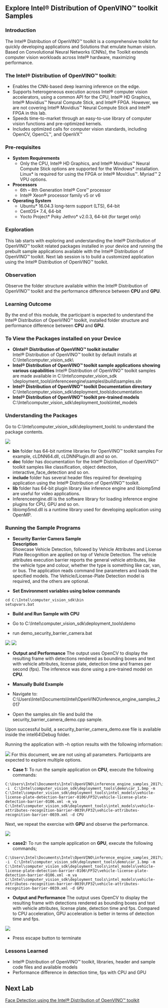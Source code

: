 ## Explore Intel® Distribution of OpenVINO™ toolkit Samples
### Introduction
The Intel® Distribution of OpenVINO™ toolkit is a comprehensive toolkit for quickly developing applications and Solutions that emulate human vision. Based on Convolutional Neural Networks (CNNs), the Toolkit extends computer vision workloads across Intel® hardware, maximizing performance.
### The Intel® Distribution of OpenVINO™ toolkit:
- Enables the CNN-based deep learning inference on the edge.
- Supports heterogeneous execution across Intel® computer vision accelerators, using a common API for the CPU, Intel® HD Graphics, Intel® Movidius™ Neural Compute Stick, and Intel® FPGA. However, we are not covering Intel® Movidius™ Neural Compute Stick and Intel® FPGA in this lab.
- Speeds time-to-market through an easy-to-use library of computer vision functions and pre-optimized kernels.
- Includes optimized calls for computer vision standards, including OpenCV, OpenCL™, and OpenVX™

### Pre-requisites
* **System Requirements**
  - Only the CPU, Intel® HD Graphics, and Intel® Movidius™ Neural Compute Stick options are supported for the Windows* installation. Linux* is required for using the FPGA or Intel® Movidius™. Myriad™ 2 VPU options.
* **Processors**
  - 6th – 8th Generation Intel® Core™ processor
  - Intel® Xeon® processor family v5 or v6
* **Operating System**
  - Ubuntu* 16.04.3 long-term support (LTS), 64-bit
  - CentOS* 7.4, 64-bit
  - Yocto Project* Poky Jethro* v2.0.3, 64-bit (for target only)

### Exploration
   This lab starts with exploring and understanding the Intel® Distribution of OpenVINO™ toolkit related packages installed in your device and running the prebuilt sample applications available with the Intel® Distribution of OpenVINO™ toolkit. Next lab session is to build a customized application using the Intel® Distribution of OpenVINO™ toolkit.

### Observation
Observe the folder structure available within the Intel® Distribution of OpenVINO™ toolkit and the performance difference between **CPU** and **GPU**.

### Learning Outcome
By the end of this module, the participant is expected to understand the Intel® Distribution of OpenVINO™ toolkit, installed folder structure and performance difference between **CPU** and **GPU**.
### To View the Packages installed on your Device
* **OIntel® Distribution of OpenVINO™ toolkit installer**                                                 
 Intel® Distribution of OpenVINO™ toolkit by default installs at C:\Intel\computer_vision_sdk\
* **Intel® Distribution of OpenVINO™ toolkit sample applications showing various capabilities**
Intel® Distribution of OpenVINO™ toolkit samples are made available in C:\Intel\computer_vision_sdk                      \deployment_tools\inferenceengine\samples\build\samples.sln
* **Intel® Distribution of OpenVINO™ toolkit Documentation directory**
C:\Intel\computer_vision_sdk\deployment_tools\documentation
* **Intel® Distribution of OpenVINO™ toolkit pre-trained models**
C:\Intel\computer_vision_sdk\deployment_tools\intel_models

### Understanding the Packages
Go to C:\Intel\computer_vision_sdk\deployment_tools\ to understand the package contents.

![](images/packages.PNG)
- **bin** folder has 64-bit runtime libraries for OpenVINO™ toolkit samples
For example, cLDNN64.dll, cLDNNPlugin.dll and so on.
- **doc** folder has documentation for the Intel® Distribution of OpenVINO™ toolkit samples like classification, object detection, interactive_face_detection and so on.
- **include** folder has several header files required for developing application using the Intel® Distribution of OpenVINO™ toolkit.
- **lib** folder has 64-bit plugin library like inference engine and libiomp5md are useful for video applications.
-  Inferenceengine.dll is the software library for loading inference engine plugins for CPU, GPU and so on.
- libiomp5md.dll is a runtime library used for developing application using OpenMP.

### Running the Sample Programs
* **Security Barrier Camera Sample**                            
**Description**                           
Showcase Vehicle Detection, followed by Vehicle Attributes and License Plate Recognition are applied on top of Vehicle Detection. The vehicle attributes execution barrier reports the general vehicle attributes, like the vehicle type and colour, whether the type is something like car, van, or bus.
The application reads command line parameters and loads the specified models. The Vehicle/License-Plate Detection model is required, and the others are optional.

* **Set Environment variables using below commands**
```
cd C:\Intel\computer_vision_sdk\bin
setupvars.bat
```

* **Build and Run Sample with CPU**
- Go to C:\Intel\computer_vision_sdk\deployment_tools\demo

- run demo_security_barrier_camera.bat

![](images/demo.PNG)
![](images/run_demo_result.jpg)

- **Output and Performance**
The output uses OpenCV to display the resulting frame with detections rendered as bounding boxes and text with vehicle attributes, license plate, detection time and frames per second (fps). The inference was done using a pre-trained model on **CPU**.


- **Manually Build Example**

- Navigate to: C:\Users\Intel\Documents\Intel\OpenVINO\inference_engine_samples_2017
- Open the samples.sln file and build the security_barrier_camera_demo.cpp sample.

Upon successful build, a security_barrier_camera_demo.exe file is available inside the intel64\Debug folder.

Running the application with –h option results with the following information:

![](images/help.PNG)
For this document, we are not using all parameters. Participants are expected to explore multiple options.

- **Case 1:** To run the sample application on **CPU**, execute the following commands:

```
C:\Users\Intel\Documents\Intel\OpenVINO\inference_engine_samples_2017\intel64\Debug\security_barrier_camera_demo.exe  -i  C:\Intel\computer_vision_sdk\deployment_tools\demo\car_1.bmp -m C:\Intel\computer_vision_sdk\deployment_tools\intel_models\vehicle-license-plate-detection-barrier-0106\FP32\vehicle-license-plate-detection-barrier-0106.xml -m_va C:\Intel\computer_vision_sdk\deployment_tools\intel_models\vehicle-attributes-recognition-barrier-0039\FP32\vehicle-attributes-recognition-barrier-0039.xml -d CPU

```


Next, we repeat the exercise with **GPU** and observe the performance.

![](images/cpu.PNG)
- **case2:** To run the sample application on **GPU**, execute the following commands;

```
C:\Users\Intel\Documents\Intel\OpenVINO\inference_engine_samples_2017\intel64\Debug\security_barrier_camera_demo.exe  -i  C:\Intel\computer_vision_sdk\deployment_tools\demo\car_1.bmp -m C:\Intel\computer_vision_sdk\deployment_tools\intel_models\vehicle-license-plate-detection-barrier-0106\FP32\vehicle-license-plate-detection-barrier-0106.xml -m_va C:\Intel\computer_vision_sdk\deployment_tools\intel_models\vehicle-attributes-recognition-barrier-0039\FP32\vehicle-attributes-recognition-barrier-0039.xml -d GPU

```
- **Output and Performance**
The output uses OpenCV to display the resulting frame with detections rendered as bounding boxes and text with vehicle attributes, license plate, detection time and fps. Compared to CPU acceleration, GPU acceleration is better in terms of detection time and fps.

![](images/gpu.PNG)
- Press escape button to terminate

### Lessons Learned
- Intel® Distribution of OpenVINO™ toolkit, libraries, header and sample code files and available models
- Performance difference in detection time, fps with CPU and GPU

## Next Lab
[Face Detection using the Intel® Distribution of OpenVINO™ toolkit](./Face_detection.md)
